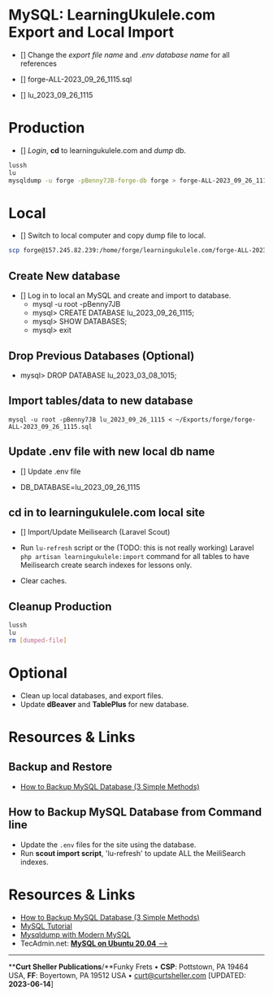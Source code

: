 # MySQL: LearningUkulele.com Export and Local Import

- [] Change the *export file name* and .*env database name* for all references

- []  forge-ALL-2023_09_26_1115.sql
- []  lu_2023_09_26_1115

# Production

- [] *Login*, **cd** to learningukulele.com and *dump* db.

```sh
lussh
lu
mysqldump -u forge -pBenny7JB-forge-db forge > forge-ALL-2023_09_26_1115.sql
```

# Local

- [] Switch to local computer and copy dump file to local.

```sh
scp forge@157.245.82.239:/home/forge/learningukulele.com/forge-ALL-2023_09_26_1115.sql ~/Exports/forge
```

## Create New database

- [] Log in to local an MySQL and create and import to database.
   - mysql -u root -pBenny7JB
   - mysql> CREATE DATABASE lu_2023_09_26_1115;
   - mysql> SHOW DATABASES;
   - mysql> exit

## Drop Previous Databases (Optional)
- mysql> DROP DATABASE lu_2023_03_08_1015;

## Import tables/data to new database

```
mysql -u root -pBenny7JB lu_2023_09_26_1115 < ~/Exports/forge/forge-ALL-2023_09_26_1115.sql
```

## Update .env file with new local db name

- [] Update .env file

- DB_DATABASE=lu_2023_09_26_1115

## cd in to learningukulele.com local site

- [] Import/Update Meilisearch (Laravel Scout)

- Run `lu-refresh` script or the (TODO: this is not really working) Laravel `php artisan learningukulele:import` command for all tables to have Meilisearch create search indexes for lessons only.
- Clear caches.

## Cleanup Production

```bash
lussh
lu
rm [dumped-file]
```

# Optional

- Clean up local databases, and export files.
- Update **dBeaver** and **TablePlus** for new database.

# Resources & Links

## Backup and Restore

- [How to Backup MySQL Database (3 Simple Methods)](https://serverguy.com/servers/how-to-backup-mysql-database/)

## How to Backup MySQL Database from Command line

- Update the `.env` files for the site using the database.
- Run <strong>scout import script</strong>, 'lu-refresh' to update ALL the MeiliSearch indexes.

# Resources & Links

- [How to Backup MySQL Database (3 Simple Methods)](https://serverguy.com/servers/how-to-backup-mysql-database/)
- [MySQL Tutorial](https://www.mysqltutorial.org/mysql-show-databases/)
- [Mysqldump with Modern MySQL](https://serversforhackers.com/c/mysqldump-with-modern-mysql)
- TecAdmin.net: [**MySQL on Ubuntu 20.04** -->](https://tecadmin.net/install-mysql-ubuntu-20-04/)

----
****Curt Sheller Publications**/**Funky Frets • **CSP**: Pottstown, PA 19464 USA, **FF**: Boyertown, PA 19512 USA • [curt@curtsheller.com](mailto:curt@curtsheller.com) [UPDATED: **2023-06-14**]
